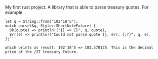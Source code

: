 My first rust project. A library that is able to parse treasury quotes. For example
```
let q = String::from("102'18'5");
match parse(&q, Style::ShortNoteFuture) {
  Ok(quote) => println!("{} => {}", q, quote),
  Err(e) => println!("Could not parse quote {}, err: {:?}", q, e),
};```

which prints as result: 102'18'5 => 102.578125. This is the decimal price of the /ZT treasury future.

